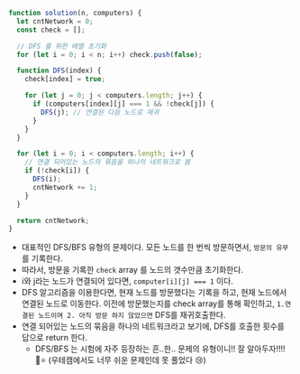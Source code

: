 ```js
function solution(n, computers) {
  let cntNetwork = 0;
  const check = [];

  // DFS 를 위한 배열 초기화
  for (let i = 0; i < n; i++) check.push(false);

  function DFS(index) {
    check[index] = true;

    for (let j = 0; j < computers.length; j++) {
      if (computers[index][j] === 1 && !check[j]) {
        DFS(j); // 연결된 다음 노드로 재귀
      }
    }
  }

  for (let i = 0; i < computers.length; i++) {
    // 연결 되어있는 노드의 묶음을 하나의 네트워크로 봄
    if (!check[i]) {
      DFS(i);
      cntNetwork += 1;
    }
  }

  return cntNetwork;
}
```

- 대표적인 DFS/BFS 유형의 문제이다. 모든 노드를 한 번씩 방문하면서, `방문의 유무`를 기록한다.
- 따라서, 방문을 기록한 `check` array 를 노드의 갯수만큼 초기화한다.
- i와 j라는 노드가 연결되어 있다면, `computer[i][j] === 1` 이다.
- DFS 알고리즘을 이용한다면, 현재 노드를 방문했다는 기록을 하고, 현재 노드에서 연결된 노드로 이동한다. 이전에 방문했는지를 check array를 통해 확인하고, `1.연결된 노드이며 2. 아직 방문 하지 않았으면` DFS를 재귀호출한다.
- 연결 되어있는 노드의 묶음을 하나의 네트워크라고 보기에, DFS를 호출한 횟수를 답으로 return 한다.
  - DFS/BFS 는 시험에 자주 등장하는 흔..한.. 문제의 유형이니!! 잘 알아두자!!!! 🙏⭐️ (우테캠에서도 너무 쉬운 문제인데 못 풀었다 😢)
